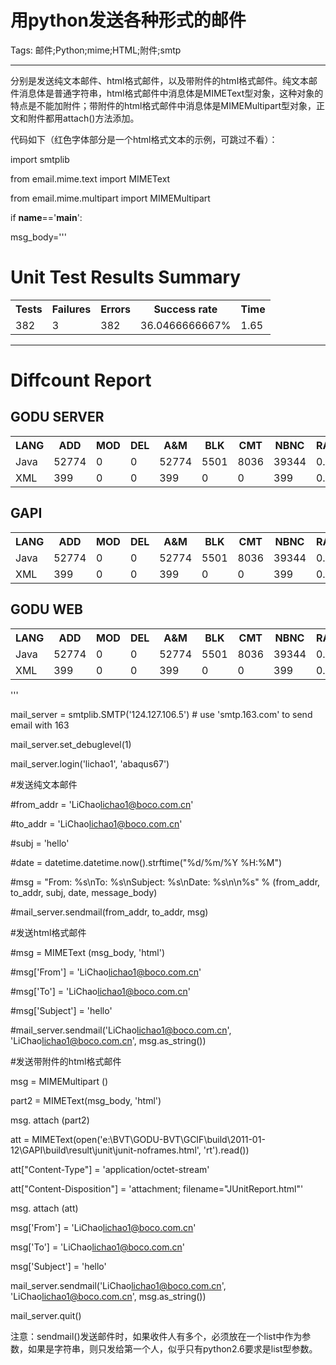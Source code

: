# 用python发送各种形式的邮件
Tags: 邮件;Python;mime;HTML;附件;smtp

------

分别是发送纯文本邮件、html格式邮件，以及带附件的html格式邮件。纯文本邮件消息体是普通字符串，html格式邮件中消息体是MIMEText型对象，这种对象的特点是不能加附件；带附件的html格式邮件中消息体是MIMEMultipart型对象，正文和附件都用attach()方法添加。

代码如下（红色字体部分是一个html格式文本的示例，可跳过不看）：

 import smtplib 

 from email.mime.text import MIMEText 

 from email.mime.multipart import MIMEMultipart 

 if __name__=='__main__': 

  msg_body=''' <!DOCTYPE HTML PUBLIC "-//W3C//DTD HTML 4.01 Transitional//EN"> <html xmlns:lxslt="http://xml.apache.org/xslt" xmlns:stringutils="xalan://org.apache.tools.ant.util.StringUtils"> 

 <head> 

 <META http-equiv="Content-Type" content="text/html; charset=US-ASCII"> <title>BVT Report</title> <style type="text/css"> 

  body { 

   font:normal 68% verdana,arial,helvetica; 

   color:#000000; 

  } 

  table tr td, table tr th { 

   font-size: 68%; 

  } 

  table.details tr th{ 

   font-weight: bold; 

   text-align:left; 

   background:#a6caf0; 

  } 

  table.details tr td{ 

   background:#eeeee0; 

  } 

 

  p { 

   line-height:1.5em; 

   margin-top:0.5em; margin-bottom:1.0em; 

  } 

  h1 { 

   margin: 0px 0px 5px; font: 165% verdana,arial,helvetica 

  } 

  h2 { 

   margin-top: 1em; margin-bottom: 0.5em; font: bold 125% verdana,arial,helvetica 

  } 

  h3 { 

   margin-bottom: 0.5em; font: bold 115% verdana,arial,helvetica 

  } 

  h4 { 

   margin-bottom: 0.5em; font: bold 100% verdana,arial,helvetica 

  } 

  h5 { 

   margin-bottom: 0.5em; font: bold 100% verdana,arial,helvetica 

  } 

  h6 { 

   margin-bottom: 0.5em; font: bold 100% verdana,arial,helvetica 

  } 

  .Error { 

   font-weight:bold; color:red; 

  } 

  .Failure { 

   font-weight:bold; color:purple; 

  } 

  .Properties { 

   text-align:right; 

  } 

  </style> 

 </head> 

 <body> 

 <h1>Unit Test Results Summary</h1> 

 <table class="details" border="0" cellpadding="5" cellspacing="2" width="95%"> <tr valign="top"> <th>Tests</th><th>Failures</th><th>Errors</th><th>Success rate</th><th>Time</th> </tr> <tr valign="top" class="Error"> <td>382</td><td>3</td><td>382</td><td>36.0466666667%</td><td>1.65</td> 

 </tr> 

 </table> 

 <hr/> 

 <h1>Diffcount Report</h1> 

 <h2>GODU SERVER</h2> 

 <table class="details" border="0" cellpadding="5" cellspacing="2" width="95%"> <tr valign="top"> <th>LANG</th><th>ADD</th><th>MOD</th><th>DEL</th><th>A&M</th><th>BLK</th><th>CMT</th><th>NBNC</th><th>RATE</th> 

 </tr> 

 <tr valign="top" class="Error"><td>Java</td><td>52774</td><td>0</td><td>0</td><td>52774</td><td>5501</td><td>8036</td><td>39344</td><td>0.41</td></tr><tr valign="top" class="Error"><td>XML</td><td>399</td><td>0</td><td>0</td><td>399</td><td>0</td><td>0</td><td>399</td><td>0.12</td></tr> 

 </table> 

 <h2>GAPI</h2> 

 <table class="details" border="0" cellpadding="5" cellspacing="2" width="95%"> <tr valign="top"> <th>LANG</th><th>ADD</th><th>MOD</th><th>DEL</th><th>A&M</th><th>BLK</th><th>CMT</th><th>NBNC</th><th>RATE</th> 

 </tr> 

 <tr valign="top" class="Error"><td>Java</td><td>52774</td><td>0</td><td>0</td><td>52774</td><td>5501</td><td>8036</td><td>39344</td><td>0.41</td></tr><tr valign="top" class="Error"><td>XML</td><td>399</td><td>0</td><td>0</td><td>399</td><td>0</td><td>0</td><td>399</td><td>0.12</td></tr> 

 </table> 

 <h2>GODU WEB</h2> 

 <table class="details" border="0" cellpadding="5" cellspacing="2" width="95%"> <tr valign="top"> <th>LANG</th><th>ADD</th><th>MOD</th><th>DEL</th><th>A&M</th><th>BLK</th><th>CMT</th><th>NBNC</th><th>RATE</th> 

 </tr> 

 <tr valign="top" class="Error"><td>Java</td><td>52774</td><td>0</td><td>0</td><td>52774</td><td>5501</td><td>8036</td><td>39344</td><td>0.41</td></tr><tr valign="top" class="Error"><td>XML</td><td>399</td><td>0</td><td>0</td><td>399</td><td>0</td><td>0</td><td>399</td><td>0.12</td></tr> 

 </table> 

 </body> 

 </html> 

 ''' 

  mail_server = smtplib.SMTP('124.127.106.5') # use 'smtp.163.com' to send email with 163 

  mail_server.set_debuglevel(1) 

  mail_server.login('lichao1', 'abaqus67') 

  

  #发送纯文本邮件 

  #from_addr = 'LiChao<lichao1@boco.com.cn>' 

  #to_addr = 'LiChao<lichao1@boco.com.cn>' 

  #subj = 'hello' 

  #date = datetime.datetime.now().strftime("%d/%m/%Y %H:%M") 

  #msg = "From: %s\nTo: %s\nSubject: %s\nDate: %s\n\n%s" % (from_addr, to_addr, subj, date, message_body) 

  #mail_server.sendmail(from_addr, to_addr, msg) 

 

  #发送html格式邮件 

  #msg = MIMEText (msg_body, 'html') 

  #msg['From'] = 'LiChao<lichao1@boco.com.cn>' 

  #msg['To'] = 'LiChao<lichao1@boco.com.cn>' 

  #msg['Subject'] = 'hello' 

  #mail_server.sendmail('LiChao<lichao1@boco.com.cn>', 'LiChao<lichao1@boco.com.cn>', msg.as_string()) 

  

  #发送带附件的html格式邮件 

  msg = MIMEMultipart () 

  part2 = MIMEText(msg_body, 'html') 

  msg. attach (part2) 

  att = MIMEText(open('e:\\BVT\\GODU-BVT\\GCIF\\build\\2011-01-12\\GAPI\\build\\result\\junit\\junit-noframes.html', 'rt').read()) 

  att["Content-Type"] = 'application/octet-stream' 

  att["Content-Disposition"] = 'attachment; filename="JUnitReport.html"' 

  msg. attach (att) 

  msg['From'] = 'LiChao<lichao1@boco.com.cn>' 

  msg['To'] = 'LiChao<lichao1@boco.com.cn>' 

  msg['Subject'] = 'hello' 

  mail_server.sendmail('LiChao<lichao1@boco.com.cn>', 'LiChao<lichao1@boco.com.cn>', msg.as_string()) 

 

  mail_server.quit() 

  

 注意：sendmail()发送邮件时，如果收件人有多个，必须放在一个list中作为参数，如果是字符串，则只发给第一个人，似乎只有python2.6要求是list型参数。